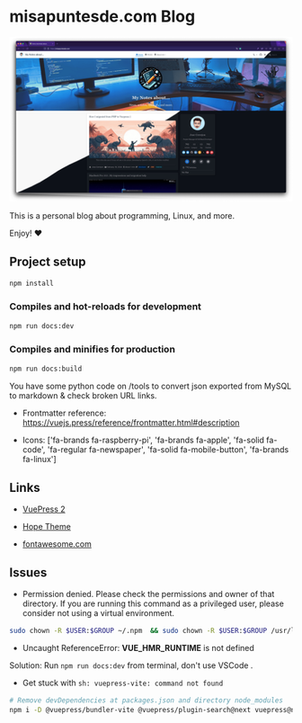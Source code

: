 # misapuntesde.com Blog

![new_site_screenshot](src/.vuepress/public/images/new_site_screenshot.png)

This is a personal blog about programming, Linux, and more.

Enjoy! ❤️

## Project setup

```bash
npm install
```

### Compiles and hot-reloads for development

```bash
npm run docs:dev
```

### Compiles and minifies for production

```bash
npm run docs:build
```

You have some python code on /tools to convert json exported from MySQL to markdown & check broken URL links.

- Frontmatter reference: https://vuejs.press/reference/frontmatter.html#description

- Icons: ['fa-brands fa-raspberry-pi', 'fa-brands fa-apple', 'fa-solid fa-code', 'fa-regular fa-newspaper', 'fa-solid fa-mobile-button', 'fa-brands fa-linux']

## Links

- [VuePress 2](https://v2.vuepress.vuejs.org/)

- [Hope Theme](https://theme-hope.vuejs.press)

- [fontawesome.com](https://fontawesome.com/search?o=r&m=free&f=classic&s=brands)

## Issues

- Permission denied. Please check the permissions and owner of that directory. If you are running this command as a privileged user, please consider not using a virtual environment.

```bash
sudo chown -R $USER:$GROUP ~/.npm  && sudo chown -R $USER:$GROUP /usr/local/lib/node_modules && sudo chown -R $USER:$GROUP /usr/local/bin/
```

- Uncaught ReferenceError: **VUE_HMR_RUNTIME** is not defined

Solution: Run `npm run docs:dev` from terminal, don't use VSCode .

- Get stuck with `sh: vuepress-vite: command not found`

```bash
# Remove devDependencies at packages.json and directory node_modules
npm i -D @vuepress/bundler-vite @vuepress/plugin-search@next vuepress@next vuepress-theme-hope @vuepress/plugin-feed@next @vuepress/plugin-redirect@next --legacy-peer-deps
```
